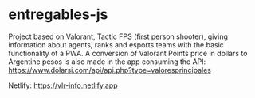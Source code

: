 # entregables-js

Project based on Valorant, Tactic FPS (first person shooter), giving information about agents, ranks and esports teams with the basic functionality of a PWA.
A conversion of Valorant Points price in dollars to Argentine pesos is also made in the app consuming the API: https://www.dolarsi.com/api/api.php?type=valoresprincipales

Netlify: https://vlr-info.netlify.app
